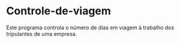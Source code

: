 # Controle-de-viagem
Este programa controla o número de dias em viagem à trabalho dos tripulantes de uma empresa.
